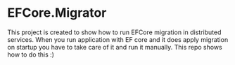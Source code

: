 # EFCore.Migrator
This project is created to show how to run EFCore migration in distributed services. When you run application with EF core and it does apply migration on startup you have to take care of it and run it manually. This repo shows how to do this :)
